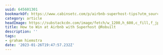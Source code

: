 ```yaml
---
uuid: 645601301
bookmarkOf: https://www.cabinsetc.com/p/airbnb-superhost-tips?utm_source=substack
category: article
headImage: https://substackcdn.com/image/fetch/w_1200,h_600,c_fill,f_jpg,q_auto:good,fl_progressive:steep,g_auto/https%3A%2F%2Fbucketeer-e05bbc84-baa3-437e-9518-adb32be77984.s3.amazonaws.com%2Fpublic%2Fimages%2F93fa0eee-2081-478d-8607-bc529e8931fa_1080x720.jpeg
title: How to Win at Airbnb with Superhost @Robuilt
description: ''
tags:
- graham hiemstra
date: '2023-01-26T19:47:57.232Z'
---
```



